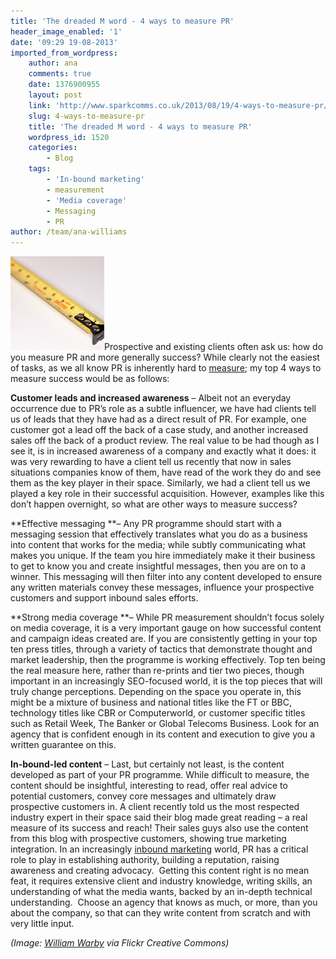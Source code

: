 ```yaml
---
title: 'The dreaded M word - 4 ways to measure PR'
header_image_enabled: '1'
date: '09:29 19-08-2013'
imported_from_wordpress:
    author: ana
    comments: true
    date: 1376900955
    layout: post
    link: 'http://www.sparkcomms.co.uk/2013/08/19/4-ways-to-measure-pr/'
    slug: 4-ways-to-measure-pr
    title: 'The dreaded M word - 4 ways to measure PR'
    wordpress_id: 1520
    categories:
        - Blog
    tags:
        - 'In-bound marketing'
        - measurement
        - 'Media coverage'
        - Messaging
        - PR
author: /team/ana-williams
---
```


![Stanley tape measure](Pic-7-150x150.jpg)Prospective and existing clients often ask us: how do you measure PR and more generally success? While clearly not the easiest of tasks, as we all know PR is inherently hard to [measure](http://www.prweek.com/uk/news/1185338/); my top 4 ways to measure success would be as follows:

**Customer leads and increased awareness** – Albeit not an everyday occurrence due to PR’s role as a subtle influencer, we have had clients tell us of leads that they have had as a direct result of PR. For example, one customer got a lead off the back of a case study, and another increased sales off the back of a product review. The real value to be had though as I see it, is in increased awareness of a company and exactly what it does: it was very rewarding to have a client tell us recently that now in sales situations companies know of them, have read of the work they do and see them as the key player in their space. Similarly, we had a client tell us we played a key role in their successful acquisition. However, examples like this don’t happen overnight, so what are other ways to measure success?

**Effective messaging **– Any PR programme should start with a messaging session that effectively translates what you do as a business into content that works for the media; while subtly communicating what makes you unique. If the team you hire immediately make it their business to get to know you and create insightful messages, then you are on to a winner. This messaging will then filter into any content developed to ensure any written materials convey these messages, influence your prospective customers and support inbound sales efforts.

**Strong media coverage **– While PR measurement shouldn’t focus solely on media coverage, it is a very important gauge on how successful content and campaign ideas created are. If you are consistently getting in your top ten press titles, through a variety of tactics that demonstrate thought and market leadership, then the programme is working effectively. Top ten being the real measure here, rather than re-prints and tier two pieces, though important in an increasingly SEO-focused world, it is the top pieces that will truly change perceptions. Depending on the space you operate in, this might be a mixture of business and national titles like the FT or BBC, technology titles like CBR or Computerworld, or customer specific titles such as Retail Week, The Banker or Global Telecoms Business. Look for an agency that is confident enough in its content and execution to give you a written guarantee on this.

**In-bound-led content** – Last, but certainly not least, is the content developed as part of your PR programme. While difficult to measure, the content should be insightful, interesting to read, offer real advice to potential customers, convey core messages and ultimately draw prospective customers in. A client recently told us the most respected industry expert in their space said their blog made great reading – a real measure of its success and reach! Their sales guys also use the content from this blog with prospective customers, showing true marketing integration. In an increasingly [inbound marketing](http://www.hubspot.com/inbound-marketing) world, PR has a critical role to play in establishing authority, building a reputation, raising awareness and creating advocacy.  Getting this content right is no mean feat, it requires extensive client and industry knowledge, writing skills, an understanding of what the media wants, backed by an in-depth technical understanding.  Choose an agency that knows as much, or more, than you about the company, so that can they write content from scratch and with very little input.

_(Image: [William Warby](http://www.flickr.com/photos/wwarby/4915970843/) via Flickr Creative Commons)_

